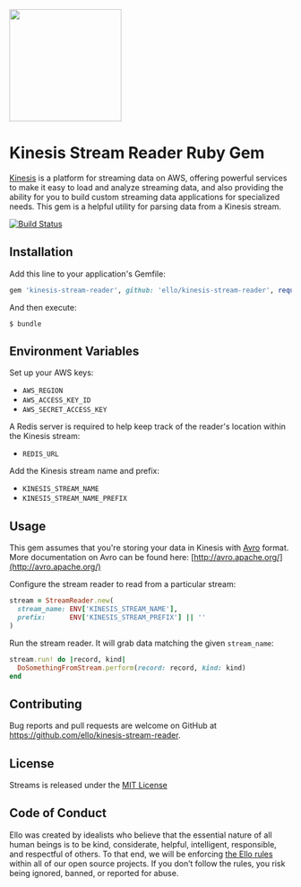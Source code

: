 <img src="http://d324imu86q1bqn.cloudfront.net/uploads/user/avatar/641/large_Ello.1000x1000.png" width="200px" height="200px" />

# Kinesis Stream Reader Ruby Gem

[Kinesis](http://docs.aws.amazon.com/kinesis/latest/dev/introduction.html) is a platform for streaming data on AWS, offering powerful services to make it easy to load and analyze streaming data, and also providing the ability for you to build custom streaming data applications for specialized needs.
This gem is a helpful utility for parsing data from a Kinesis stream.


[![Build Status](https://travis-ci.org/ello/kinesis-stream-reader.svg?branch=master)](https://travis-ci.org/ello/kinesis-stream-reader)

## Installation

Add this line to your application's Gemfile:

```ruby
gem 'kinesis-stream-reader', github: 'ello/kinesis-stream-reader', require: 'stream_reader'
```

And then execute:

    $ bundle

## Environment Variables

Set up your AWS keys:
 
* `AWS_REGION` 
* `AWS_ACCESS_KEY_ID`
* `AWS_SECRET_ACCESS_KEY`

A Redis server is required to help keep track of the reader's location within the Kinesis stream:
  
* `REDIS_URL`

Add the Kinesis stream name and prefix:

* `KINESIS_STREAM_NAME`
* `KINESIS_STREAM_NAME_PREFIX`

## Usage
This gem assumes that you're storing your data in Kinesis with [Avro](https://rubygems.org/gems/avro) format. More documentation on Avro can be found here: [http://avro.apache.org/](http://avro.apache.org/)  

Configure the stream reader to read from a particular stream:

```ruby
stream = StreamReader.new(
  stream_name: ENV['KINESIS_STREAM_NAME'],
  prefix:      ENV['KINESIS_STREAM_PREFIX'] || ''
)
```

Run the stream reader. It will grab data matching the given `stream_name`:
 
```ruby
stream.run! do |record, kind|
  DoSomethingFromStream.perform(record: record, kind: kind)
end
```


## Contributing
Bug reports and pull requests are welcome on GitHub at https://github.com/ello/kinesis-stream-reader.

## License
Streams is released under the [MIT License](/LICENSE.txt)

## Code of Conduct
Ello was created by idealists who believe that the essential nature of all human beings is to be kind, considerate, helpful, intelligent, responsible, and respectful of others. To that end, we will be enforcing [the Ello rules](https://ello.co/wtf/policies/rules/) within all of our open source projects. If you don’t follow the rules, you risk being ignored, banned, or reported for abuse.
